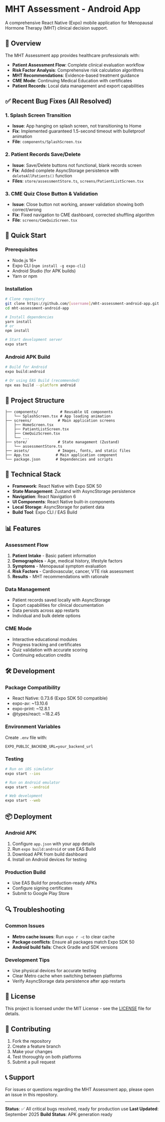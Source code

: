 # MHT Assessment - Android App

A comprehensive React Native (Expo) mobile application for Menopausal Hormone Therapy (MHT) clinical decision support.

## 🏥 Overview

The MHT Assessment app provides healthcare professionals with:
- **Patient Assessment Flow**: Complete clinical evaluation workflow
- **Risk Factor Analysis**: Comprehensive risk calculation algorithms  
- **MHT Recommendations**: Evidence-based treatment guidance
- **CME Mode**: Continuing Medical Education with certificates
- **Patient Records**: Local data management and export capabilities

## ✅ Recent Bug Fixes (All Resolved)

### 1. Splash Screen Transition
- **Issue**: App hanging on splash screen, not transitioning to Home
- **Fix**: Implemented guaranteed 1.5-second timeout with bulletproof animation
- **File**: `components/SplashScreen.tsx`

### 2. Patient Records Save/Delete
- **Issue**: Save/Delete buttons not functional, blank records screen
- **Fix**: Added complete AsyncStorage persistence with `deleteAllPatients()` function
- **Files**: `store/assessmentStore.ts`, `screens/PatientListScreen.tsx`

### 3. CME Quiz Close Button & Validation
- **Issue**: Close button not working, answer validation showing both correct/wrong
- **Fix**: Fixed navigation to CME dashboard, corrected shuffling algorithm
- **File**: `screens/CmeQuizScreen.tsx`

## 🚀 Quick Start

### Prerequisites
- Node.js 16+ 
- Expo CLI (`npm install -g expo-cli`)
- Android Studio (for APK builds)
- Yarn or npm

### Installation

```bash
# Clone repository
git clone https://github.com/[username]/mht-assessment-android-app.git
cd mht-assessment-android-app

# Install dependencies  
yarn install
# or
npm install

# Start development server
expo start
```

### Android APK Build

```bash
# Build for Android
expo build:android

# Or using EAS Build (recommended)
npx eas build --platform android
```

## 📱 Project Structure

```
├── components/          # Reusable UI components
│   └── SplashScreen.tsx # App loading animation
├── screens/            # Main application screens
│   ├── HomeScreen.tsx
│   ├── PatientListScreen.tsx
│   ├── CmeQuizScreen.tsx
│   └── ...
├── store/              # State management (Zustand)
│   └── assessmentStore.ts
├── assets/             # Images, fonts, and static files
├── App.tsx            # Main application component
└── package.json       # Dependencies and scripts
```

## 🔧 Technical Stack

- **Framework**: React Native with Expo SDK 50
- **State Management**: Zustand with AsyncStorage persistence
- **Navigation**: React Navigation 6
- **UI Components**: React Native built-in components
- **Local Storage**: AsyncStorage for patient data
- **Build Tool**: Expo CLI / EAS Build

## 📊 Features

### Assessment Flow
1. **Patient Intake** - Basic patient information
2. **Demographics** - Age, medical history, lifestyle factors  
3. **Symptoms** - Menopausal symptom evaluation
4. **Risk Factors** - Cardiovascular, cancer, VTE risk assessment
5. **Results** - MHT recommendations with rationale

### Data Management
- Patient records saved locally with AsyncStorage
- Export capabilities for clinical documentation
- Data persists across app restarts
- Individual and bulk delete options

### CME Mode
- Interactive educational modules
- Progress tracking and certificates
- Quiz validation with accurate scoring
- Continuing education credits

## 🛠️ Development

### Package Compatibility
- React Native: 0.73.6 (Expo SDK 50 compatible)
- expo-av: ~13.10.6
- expo-print: ~12.8.1
- @types/react: ~18.2.45

### Environment Variables
Create `.env` file with:
```
EXPO_PUBLIC_BACKEND_URL=your_backend_url
```

### Testing
```bash
# Run on iOS simulator
expo start --ios

# Run on Android emulator  
expo start --android

# Web development
expo start --web
```

## 📦 Deployment

### Android APK
1. Configure `app.json` with your app details
2. Run `expo build:android` or use EAS Build
3. Download APK from build dashboard
4. Install on Android devices for testing

### Production Build
- Use EAS Build for production-ready APKs
- Configure signing certificates
- Submit to Google Play Store

## 🔍 Troubleshooting

### Common Issues
- **Metro cache issues**: Run `expo r -c` to clear cache
- **Package conflicts**: Ensure all packages match Expo SDK 50
- **Android build fails**: Check Gradle and SDK versions

### Development Tips
- Use physical devices for accurate testing
- Clear Metro cache when switching between platforms
- Verify AsyncStorage data persistence after app restarts

## 📄 License

This project is licensed under the MIT License - see the [LICENSE](LICENSE) file for details.

## 🤝 Contributing

1. Fork the repository
2. Create a feature branch
3. Make your changes
4. Test thoroughly on both platforms
5. Submit a pull request

## 📞 Support

For issues or questions regarding the MHT Assessment app, please open an issue in this repository.

---

**Status**: ✅ All critical bugs resolved, ready for production use
**Last Updated**: September 2025
**Build Status**: APK generation ready
